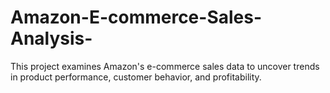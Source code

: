 # Amazon-E-commerce-Sales-Analysis-
This project examines Amazon's e-commerce sales data to uncover trends in product performance, customer behavior, and profitability.
